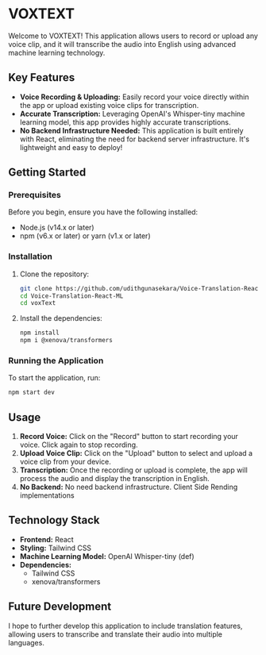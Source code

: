 
# VOXTEXT

Welcome to VOXTEXT! This application allows users to record or upload any voice clip, and it will transcribe the audio into English using advanced machine learning technology.

## Key Features

- **Voice Recording & Uploading:** Easily record your voice directly within the app or upload existing voice clips for transcription.
- **Accurate Transcription:** Leveraging OpenAI's Whisper-tiny machine learning model, this app provides highly accurate transcriptions.
- **No Backend Infrastructure Needed:** This application is built entirely with React, eliminating the need for backend server infrastructure. It's lightweight and easy to deploy!

## Getting Started

### Prerequisites

Before you begin, ensure you have the following installed:

- Node.js (v14.x or later)
- npm (v6.x or later) or yarn (v1.x or later)

### Installation

1. Clone the repository:
   ```bash
   git clone https://github.com/udithgunasekara/Voice-Translation-React-ML.git
   cd Voice-Translation-React-ML
   cd voxText
   ```

2. Install the dependencies:
   ```bash
   npm install
   npm i @xenova/transformers
   ```
 
### Running the Application

To start the application, run:
```bash
npm start dev
```
## Usage

1. **Record Voice:** Click on the "Record" button to start recording your voice. Click again to stop recording.
2. **Upload Voice Clip:** Click on the "Upload" button to select and upload a voice clip from your device.
3. **Transcription:** Once the recording or upload is complete, the app will process the audio and display the transcription in English.
4. **No Backend:** No need backend infrastructure. Client Side Rending implementations

## Technology Stack

- **Frontend:** React
- **Styling:** Tailwind CSS
- **Machine Learning Model:** OpenAI Whisper-tiny (def)
- **Dependencies:** 
  - Tailwind CSS
  - xenova/transformers

## Future Development

I hope to further develop this application to include translation features, allowing users to transcribe and translate their audio into multiple languages.


